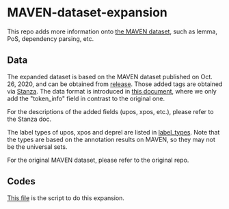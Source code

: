 # MAVEN-dataset-expansion
This repo adds more information onto [the MAVEN dataset](https://github.com/THU-KEG/MAVEN-dataset), such as lemma, PoS, dependency parsing, etc.

## Data

The expanded dataset is based on the MAVEN dataset published on Oct. 26, 2020, and  can be obtained from [release](https://github.com/btyu/MAVEN-dataset-expansion/releases). Those added tags are obtained via [Stanza](https://stanfordnlp.github.io/stanza). The data format is introduced in [this document](DataFormat.md), where we only add the "token_info" field in contrast to the original one. 

For the descriptions of the added fields (upos, xpos, etc.), please refer to the Stanza doc. 

The label types of upos, xpos and deprel are listed in [label_types](/label_types). Note that the types are based on the annotation results on MAVEN, so they may not be the universal sets.

For the original MAVEN dataset, please refer to the original repo.

## Codes

[This file](maven_expansion.ipynb) is the script to do this expansion.

